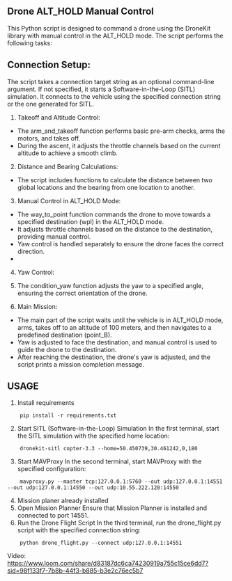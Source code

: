 ## **Drone ALT_HOLD Manual Control**

This Python script is designed to command a drone using the DroneKit library with manual control in the ALT_HOLD mode. The script performs the following tasks:

## Connection Setup:
The script takes a connection target string as an optional command-line argument. If not specified, it starts a Software-in-the-Loop (SITL) simulation.
It connects to the vehicle using the specified connection string or the one generated for SITL.

1. Takeoff and Altitude Control:

 - The arm_and_takeoff function performs basic pre-arm checks, arms the motors, and takes off.
 - During the ascent, it adjusts the throttle channels based on the current altitude to achieve a smooth climb.

2. Distance and Bearing Calculations:

 - The script includes functions to calculate the distance between two global locations and the bearing from one location to another.

3. Manual Control in ALT_HOLD Mode:

 - The way_to_point function commands the drone to move towards a specified destination (wpl) in the ALT_HOLD mode.
 - It adjusts throttle channels based on the distance to the destination, providing manual control.
 - Yaw control is handled separately to ensure the drone faces the correct direction.
 - 
4. Yaw Control:

5. The condition_yaw function adjusts the yaw to a specified angle, ensuring the correct orientation of the drone.

6.  Main Mission:

 - The main part of the script waits until the vehicle is in ALT_HOLD mode, arms, takes off to an altitude of 100 meters, and then navigates to a predefined destination (point_B).
 - Yaw is adjusted to face the destination, and manual control is used to guide the drone to the destination.
 - After reaching the destination, the drone's yaw is adjusted, and the script prints a mission completion message.

## **USAGE**

1. Install requirements  
```terminal
    pip install -r requirements.txt
```
2. Start SITL (Software-in-the-Loop) Simulation
In the first terminal, start the SITL simulation with the specified home location:
```terminal
    dronekit-sitl copter-3.3 --home=50.450739,30.461242,0,180
```
3. Start MAVProxy
In the second terminal, start MAVProxy with the specified configuration:
```terminal
    mavproxy.py --master tcp:127.0.0.1:5760 --out udp:127.0.0.1:14551 --out udp:127.0.0.1:14550 --out udp:10.55.222.120:14550
```
4. Mission planer already installed
5. Open Mission Planner
Ensure that Mission Planner is installed and connected to port 14551.
6. Run the Drone Flight Script
In the third terminal, run the drone_flight.py script with the specified connection string:
```terminal
    python drone_flight.py --connect udp:127.0.0.1:14551
```
Video: https://www.loom.com/share/d83187dc6ca74230919a755c15ce6dd7?sid=98f133f7-7b8b-44f3-b885-b3e2c76ec5b7